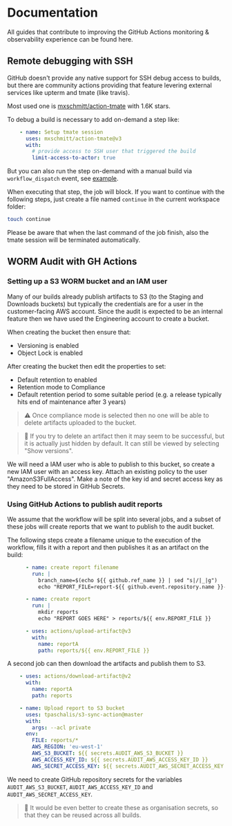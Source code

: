 # Documentation

All guides that contribute to improving the GitHub Actions monitoring & observability experience can be found here.

## Remote debugging with SSH

GitHub doesn't provide any native support for SSH debug access to builds, but there are community actions providing that feature levering external services like upterm and tmate (like travis).

Most used one is [mxschmitt/action-tmate](https://github.com/mxschmitt/action-tmate) with 1.6K stars.

To debug a build is necessary to add on-demand a step like:

```yml
    - name: Setup tmate session
      uses: mxschmitt/action-tmate@v3
      with:
        # provide access to SSH user that triggered the build
        limit-access-to-actor: true
```

But you can also run the step on-demand with a manual build via `workflow_dispatch` event, see [example](../.github/workflows/test-tmate.yml).

When executing that step, the job will block. If you want to continue with the following steps, just create a file named `continue` in the current workspace folder:

```sh
touch continue
```

Please be aware that when the last command of the job finish, also the tmate session will be terminated automatically.

## WORM Audit with GH Actions

### Setting up a S3 WORM bucket and an IAM user

Many of our builds already publish artifacts to S3 (to the Staging and Downloads buckets) but typically the credentials are for a user in the customer-facing AWS account. Since the audit is expected to be an internal feature then we have used the Engineering account to create a bucket.

When creating the bucket then ensure that:

* Versioning is enabled
* Object Lock is enabled

After creating the bucket then edit the properties to set:

* Default retention to enabled
* Retention mode to Compliance
* Default retention period to some suitable period (e.g. a release typically hits end of maintenance after 3 years)

> :warning: Once compliance mode is selected then no one will be able to delete artifacts uploaded to the bucket.

> :memo: If you try to delete an artifact then it may seem to be successful, but it is actually just hidden by default. It can still be viewed by selecting "Show versions".

We will need a IAM user who is able to publish to this bucket, so create a new IAM user with an access key. Attach an existing policy to the user "AmazonS3FullAccess". Make a note of the key id and secret access key as they need to be stored in GitHub Secrets.

### Using GitHub Actions to publish audit reports

We assume that the workflow will be split into several jobs, and a subset of these jobs will create reports that we want to publish to the audit bucket.

The following steps create a filename unique to the execution of the workflow, fills it with a report and then publishes it as an artifact on the build:

```yml
      - name: create report filename
        run: |
          branch_name=$(echo ${{ github.ref_name }} | sed "s|/|_|g")
          echo "REPORT_FILE=report-${{ github.event.repository.name }}-${branch_name}-$(date +%s).json" >> ${GITHUB_ENV}

      - name: create report
        run: |
          mkdir reports
          echo "REPORT GOES HERE" > reports/${{ env.REPORT_FILE }}

      - uses: actions/upload-artifact@v3
        with:
          name: reportA
          path: reports/${{ env.REPORT_FILE }}
```

A second job can then download the artifacts and publish them to S3.

```yml
    - uses: actions/download-artifact@v2
      with:
        name: reportA
        path: reports

    - name: Upload report to S3 bucket
      uses: tpaschalis/s3-sync-action@master
      with:
        args: --acl private
      env:
        FILE: reports/*
        AWS_REGION: 'eu-west-1'
        AWS_S3_BUCKET: ${{ secrets.AUDIT_AWS_S3_BUCKET }}
        AWS_ACCESS_KEY_ID: ${{ secrets.AUDIT_AWS_ACCESS_KEY_ID }}
        AWS_SECRET_ACCESS_KEY: ${{ secrets.AUDIT_AWS_SECRET_ACCESS_KEY }}
```

We need to create GitHub repository secrets for the variables `AUDIT_AWS_S3_BUCKET`, `AUDIT_AWS_ACCESS_KEY_ID` and `AUDIT_AWS_SECRET_ACCESS_KEY`.

> :memo: It would be even better to create these as organisation secrets, so that they can be reused across all builds.
